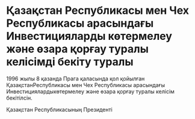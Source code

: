 # Қазақстан Республикасы мен Чех Республикасы арасындағы Инвестицияларды көтермелеу және өзара қорғау туралы келiсiмдi бекiту туралы

1996 жылы 8 қазанда Прага қаласында қол қойылған ҚазақстанРеспубликасы мен Чех Республикасы арасындағы Инвестициялардыкөтермелеу және өзара қорғау туралы келiсiм бекiтiлсiн.

Қазақстан Республикасының Президентi

